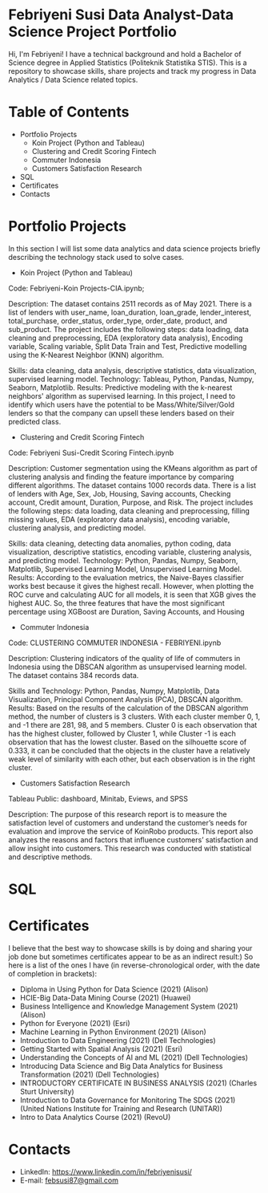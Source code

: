# Febriyeni Susi Data Analyst-Data Science Project Portfolio

Hi, I'm Febriyeni! I have a technical background and hold a Bachelor of Science degree in Applied Statistics (Politeknik Statistika STIS). This is a repository to showcase skills, share projects and track my progress in Data Analytics / Data Science related topics.

# Table of Contents
- Portfolio Projects
  - Koin Project (Python and Tableau)
  - Clustering and Credit Scoring Fintech
  - Commuter Indonesia
  - Customers Satisfaction Research
- SQL
- Certificates
- Contacts

# Portfolio Projects
In this section I will list some data analytics and data science projects briefly describing the technology stack used to solve cases.

- Koin Project (Python and Tableau)

Code: Febriyeni-Koin Projects-CIA.ipynb;

Description: The dataset contains 2511 records as of May 2021. There is a list of lenders with user_name,	loan_duration,	loan_grade,	lender_interest, total_purchase, order_status,	order_type,	order_date,	product, and	sub_product. The project includes the following steps: data loading, data cleaning and preprocessing, EDA (exploratory data analysis), Encoding variable, Scaling variable, Split Data Train and Test, Predictive modelling using the K-Nearest Neighbor (KNN) algorithm.

Skills: data cleaning, data analysis, descriptive statistics, data visualization, supervised learning model. Technology: Tableau, Python, Pandas, Numpy, Seaborn, Matplotlib.
Results: Predictive modeling with the k-nearest neighbors' algorithm as supervised learning. In this project, I need to identify which users have the potential to be Mass/White/Silver/Gold lenders so that the company can upsell these lenders based on their predicted class.

- Clustering and Credit Scoring Fintech

Code: Febriyeni Susi-Credit Scoring Fintech.ipynb

Description: Customer segmentation using the KMeans algorithm as part of clustering analysis and finding the feature importance by comparing different algorithms. The dataset contains 1000 records data. There is a list of lenders with Age, Sex,	Job,	Housing,	Saving accounts,	Checking account,	Credit amount,	Duration,	Purpose, and	Risk. The project includes the following steps: data loading, data cleaning and preprocessing, filling missing values, EDA (exploratory data analysis), encoding variable, clustering analysis, and predicting model.

Skills: data cleaning, detecting data anomalies, python coding, data visualization, descriptive statistics, encoding variable, clustering analysis, and predicting model.
Technology: Python, Pandas, Numpy, Seaborn, Matplotlib, Supervised Learning Model, Unsupervised Learning Model.
Results: According to the evaluation metrics, the Naive-Bayes classifier works best because it gives the highest recall. However, when plotting the ROC curve and calculating AUC for all models, it is seen that XGB gives the highest AUC. So, the three features that have the most significant percentage using XGBoost are Duration, Saving Accounts, and Housing

- Commuter Indonesia

Code: CLUSTERING COMMUTER INDONESIA - FEBRIYENI.ipynb

Description: Clustering indicators of the quality of life of commuters in Indonesia using the DBSCAN algorithm as unsupervised learning model. The dataset contains 384 records data.

Skills and Technology: Python, Pandas, Numpy, Matplotlib, Data Visualization, Principal Component Analysis (PCA), DBSCAN algorithm.
Results: Based on the results of the calculation of the DBSCAN algorithm method, the number of clusters is 3 clusters. With each cluster member 0, 1, and -1 there are 281, 98, and 5 members. Cluster 0 is each observation that has the highest cluster, followed by Cluster 1, while Cluster -1 is each observation that has the lowest cluster. Based on the silhouette score of 0.333, it can be concluded that the objects in the cluster have a relatively weak level of similarity with each other, but each observation is in the right cluster.

- Customers Satisfaction Research

Tableau Public: dashboard, Minitab, Eviews, and SPSS

Description: The purpose of this research report is to measure the satisfaction level of customers and understand the customer’s needs for evaluation and improve the service of KoinRobo products. This report also analyzes the reasons and factors that influence customers’ satisfaction and allow insight into customers. This research was conducted with statistical and descriptive methods.

# SQL

# Certificates
I believe that the best way to showcase skills is by doing and sharing your job done but sometimes certificates appear to be as an indirect result:) So here is a list of the ones I have (in reverse-chronological order, with the date of completion in brackets):

- Diploma in Using Python for Data Science	(2021) (Alison)
- HCIE-Big Data-Data Mining Course	(2021) (Huawei)
- Business Intelligence and Knowledge Management System 	(2021) (Alison)
- Python for Everyone	(2021) (Esri)	
- Machine Learning in Python Environment	(2021) (Alison)
- Introduction to Data Engineering	(2021) (Dell Technologies)
- Getting Started with Spatial Analysis	(2021) (Esri)	
- Understanding the Concepts of AI and ML	(2021) (Dell Technologies)
- Introducing Data Science and Big Data Analytics for Business Transformation	(2021) (Dell Technologies)
- INTRODUCTORY CERTIFICATE IN BUSINESS ANALYSIS	(2021) (Charles Sturt University)
- Introduction to Data Governance for Monitoring The SDGS	(2021) (United Nations Institute for Training and Research (UNITAR))
- Intro to Data Analytics Course	(2021) (RevoU)

# Contacts
- LinkedIn: https://www.linkedin.com/in/febriyenisusi/
- E-mail: febsusi87@gmail.com
